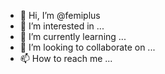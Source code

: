- 👋 Hi, I’m @femiplus
- 👀 I’m interested in ...
- 🌱 I’m currently learning ...
- 💞️ I’m looking to collaborate on ...
- 📫 How to reach me ...

<!---
femiplus/femiplus is a ✨ special ✨ repository because its `README.md` (this file) appears on your GitHub profile.
You can click the Preview link to take a look at your changes.
--->
